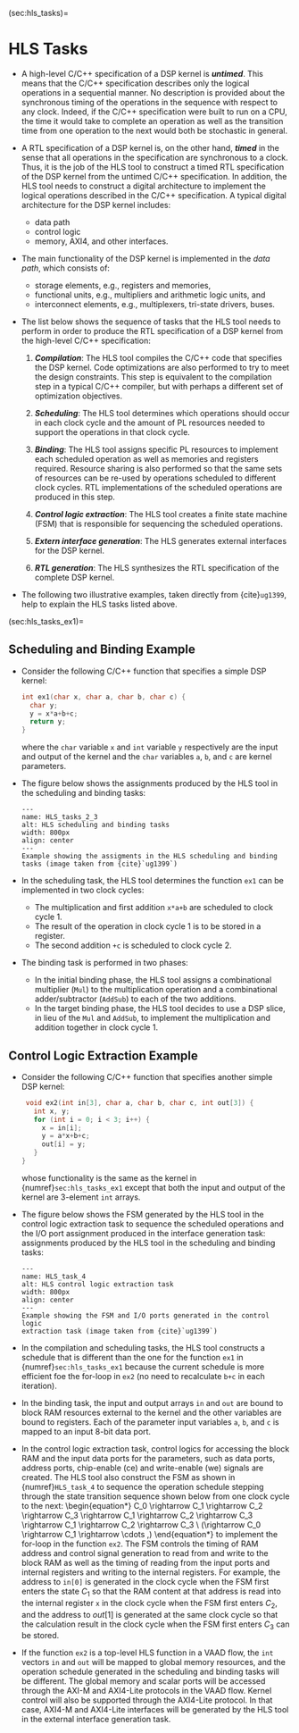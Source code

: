 (sec:hls_tasks)=
# HLS Tasks

* A high-level C/C++ specification of a DSP kernel is
  ***untimed***. This means that the C/C++ specification describes
  only the logical operations in a sequential manner. No description is
  provided about the synchronous timing of the operations in the
  sequence with respect to any clock. Indeed, if the C/C++
  specification were built to run on a CPU, the time it would take to
  complete an operation as well as the transition time from one
  operation to the next would both be stochastic in general. 

* A RTL specification of a DSP kernel is, on the other hand,
  ***timed*** in the sense that all operations in the specification
  are synchronous to a clock. Thus, it is the job of the HLS tool to
  construct a timed RTL specification of the DSP kernel from the
  untimed C/C++ specification. In addition, the HLS tool needs to
  construct a digital architecture to implement the logical operations
  described in the C/C++ specification. A typical digital architecture
  for the DSP kernel includes:
  - data path 
  - control logic
  - memory, AXI4, and other interfaces. 
 
* The main functionality of the DSP kernel
  is implemented in the *data path*, which consists of:
   - storage elements, e.g., registers and memories, 
   - functional units, e.g., multipliers and arithmetic logic units, and 
   - interconnect elements, e.g., multiplexers, tri-state drivers, buses. 
 

* The list below shows the sequence of tasks that the HLS tool
  needs to perform in order to produce the RTL specification of a DSP
  kernel from the high-level C/C++ specification:

  1. ***Compilation***: The HLS tool compiles the C/C++ code that
     specifies the DSP kernel. Code optimizations are also performed
     to try to meet the design constraints. This step is equivalent to
     the compilation step in a typical C/C++ compiler, but with
     perhaps a different set of optimization objectives.

  2. ***Scheduling***: The HLS tool determines which operations should
     occur in each clock cycle and the amount of PL resources needed to
     support the operations in that clock cycle.

  3. ***Binding***: The HLS tool assigns specific PL resources to
     implement each scheduled operation as well as memories and
     registers required. Resource sharing is also performed so that
     the same sets of resources can be re-used by operations scheduled
     to different clock cycles. RTL implementations of the scheduled
     operations are produced in this step.

  4. ***Control logic extraction***: The HLS tool creates a finite state
     machine (FSM) that is responsible for sequencing the scheduled
     operations.

  5. ***Extern interface generation***: The HLS generates external interfaces
     for the DSP kernel.

  6. ***RTL generation***: The HLS synthesizes the RTL specification of
     the complete DSP kernel.

* The following two illustrative examples, taken directly from
  {cite}`ug1399`, help to explain the HLS tasks listed above.

(sec:hls_tasks_ex1)=
## Scheduling and Binding Example
* Consider the following C/C++ function that specifies a simple DSP
  kernel: 
   ```c++ 
   int ex1(char x, char a, char b, char c) { 
     char y; 
     y = x*a+b+c; 
     return y; 
   }
   ``` 
  where the `char` variable `x` and `int` variable `y` respectively are
  the input and output of the kernel and the `char` variables `a`, `b`,
  and `c` are kernel parameters.

* The figure below shows the assignments produced by the HLS tool in
  the scheduling and binding tasks:
  ```{figure} ../figs/hls2-3.png
  ---
  name: HLS_tasks_2_3
  alt: HLS scheduling and binding tasks
  width: 800px
  align: center
  ---
  Example showing the assigments in the HLS scheduling and binding
  tasks (image taken from {cite}`ug1399`)
  ```
* In the scheduling task, the HLS tool determines the function `ex1`
  can be implemented in two clock cycles:
  - The multiplication and first addition `x*a+b` are scheduled to clock
    cycle 1.
  - The result of the operation in clock cycle 1 is to be stored in a
    register.
  - The second addition `+c` is scheduled to clock cycle 2.
  
* The binding task is performed in two phases:
  - In the initial binding phase, the HLS tool assigns a combinational
    multiplier (`Mul`) to the multiplication operation and a
    combinational adder/subtractor (`AddSub`) to each of the two
    additions. 
  - In the target binding phase, the HLS tool decides to use a DSP
     slice, in lieu of the `Mul` and `AddSub`,  to implement the
     multiplication and addition together in clock cycle 1. 

## Control Logic Extraction Example
* Consider the following C/C++ function that specifies another simple DSP
  kernel: 
  ```c++ 
   void ex2(int in[3], char a, char b, char c, int out[3]) {
     int x, y;
     for (int i = 0; i < 3; i++) {
       x = in[i];
       y = a*x+b+c;
       out[i] = y;
     }
  }
  ```
  whose functionality is the same as the kernel in
  {numref}`sec:hls_tasks_ex1` except that both the input and output of the
  kernel are $3$-element `int` arrays. 

* The figure below shows the FSM generated by the HLS tool in the
  control logic extraction task to sequence the scheduled operations
  and the I/O port assignment produced in the interface generation task:
  assignments produced by the HLS tool in
  the scheduling and binding tasks:
  ```{figure} ../figs/hls4.png
  ---
  name: HLS_task_4
  alt: HLS control logic extraction task
  width: 800px
  align: center
  ---
  Example showing the FSM and I/O ports generated in the control logic
  extraction task (image taken from {cite}`ug1399`)
  ```

* In the compilation and scheduling tasks, the HLS tool constructs a
  schedule that is different than the one for the function `ex1` in
  {numref}`sec:hls_tasks_ex1` because the current schedule is more
  efficient foe the for-loop in `ex2` (no need to recalculate `b+c`
  in each iteration).

* In the binding task, the input and output arrays `in` and
  `out` are bound to block RAM resources external to the kernel and
  the other variables are bound to registers. Each of the parameter
  input variables `a`, `b`, and `c` is mapped to an input 8-bit data
  port.

* In the control logic extraction task, control logics for accessing
  the block RAM and the input data ports for the parameters, such as
  data ports, address ports, chip-enable (ce) and write-enable (we)
  signals are created. The HLS tool also construct the FSM as shown in
  {numref}`HLS_task_4` to sequence the operation schedule stepping
  through the state transition sequence shown below from one clock
  cycle to the next:
  \begin{equation*}
  C_0 \rightarrow C_1 \rightarrow C_2 \rightarrow C_3 \rightarrow C_1
  \rightarrow C_2 \rightarrow C_3 \rightarrow C_1 \rightarrow C_2
  \rightarrow C_3 \ (\rightarrow C_0 \rightarrow C_1 \rightarrow
  \cdots \,)
  \end{equation*}
  to implement the for-loop in the function `ex2`. The FSM controls
  the timing of RAM address and control signal generation to read
  from and write to the block RAM as well as the timing of reading
  from the input ports and internal registers and writing to the
  internal registers. For example, the address to `in[0]` is generated
  in the clock cycle when the FSM first enters the state $C_1$ so that
  the RAM content at that address is read into the internal register `x`
  in the clock cycle  when the FSM first enters $C_2$, and
  the address to $out[1]$ is generated at the same clock cycle so that
  the calculation result in the clock cycle when the FSM first enters
  $C_3$ can be stored.

* If the function `ex2` is a top-level HLS function in a VAAD flow,
  the `int` vectors `in` and `out` will be mapped to global memory
  resources, and the operation schedule generated in the scheduling
  and binding tasks will be different. The global memory and scalar
  ports will be accessed through the AXI-M and AXI4-Lite protocols in
  the VAAD flow. Kernel control will also be supported through the
  AXI4-Lite protocol. In that case, AXI4-M and AXI4-Lite interfaces
  will be generated by the HLS tool in the external interface
  generation task.

